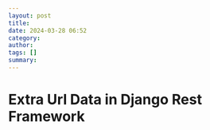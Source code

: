 ```yaml
---
layout: post
title:  
date: 2024-03-28 06:52
category: 
author: 
tags: []
summary: 
---
```


# Extra Url Data in Django Rest Framework